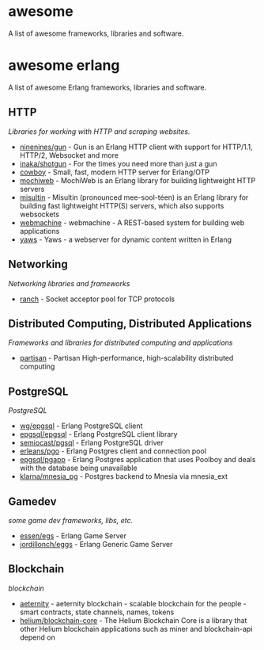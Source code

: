 # awesome

A list of awesome frameworks, libraries and software.

# awesome erlang

A list of awesome Erlang frameworks, libraries and software.

## HTTP
*Libraries for working with HTTP and scraping websites.*

* [ninenines/gun](https://github.com/ninenines/gun) - Gun is an Erlang HTTP client with support for HTTP/1.1, HTTP/2, Websocket and more
* [inaka/shotgun](https://github.com/inaka/shotgun) - For the times you need more than just a gun
* [cowboy](https://github.com/ninenines/cowboy) - Small, fast, modern HTTP server for Erlang/OTP
* [mochiweb](https://github.com/mochi/mochiweb) - MochiWeb is an Erlang library for building lightweight HTTP servers
* [misultin](https://github.com/ostinelli/misultin) - Misultin (pronounced mee-sool-téen) is an Erlang library for building fast lightweight HTTP(S) servers, which also supports websockets
* [webmachine](https://github.com/webmachine/webmachine) - webmachine - A REST-based system for building web applications
* [yaws](https://github.com/erlyaws/yaws) - Yaws - a webserver for dynamic content written in Erlang

## Networking
*Networking libraries and frameworks*

* [ranch](https://github.com/ninenines/ranch) - Socket acceptor pool for TCP protocols

## Distributed Computing, Distributed Applications
*Frameworks and libraries for distributed computing and applications*

* [partisan](https://github.com/lasp-lang/partisan) - Partisan High-performance, high-scalability distributed computing

## PostgreSQL
*PostgreSQL*

* [wg/epgsql](https://github.com/wg/epgsql) - Erlang PostgreSQL client
* [epgsql/epgsql](https://github.com/epgsql/epgsql) -  Erlang PostgreSQL client library
* [semiocast/pgsql](https://github.com/semiocast/pgsql) - Erlang PostgreSQL driver
* [erleans/pgo](https://github.com/erleans/pgo) - Erlang Postgres client and connection pool
* [epgsql/pgapp](https://github.com/epgsql/pgapp) - Erlang Postgres application that uses Poolboy and deals with the database being unavailable
* [klarna/mnesia_pg](https://github.com/klarna/mnesia_pg) - Postgres backend to Mnesia via mnesia_ext

## Gamedev
*some game dev frameworks, libs, etc.*

* [essen/egs](https://github.com/essen/egs) - Erlang Game Server
* [jordillonch/eggs](https://github.com/jordillonch/eggs) - Erlang Generic Game Server

## Blockchain
*blockchain*

* [aeternity](https://github.com/aeternity/aeternity) - aeternity blockchain - scalable blockchain for the people - smart contracts, state channels, names, tokens
* [helium/blockchain-core](https://github.com/helium/blockchain-core) - The Helium Blockchain Core is a library that other Helium blockchain applications such as miner and blockchain-api depend on
